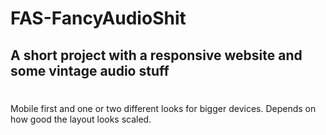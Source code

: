 # FAS-FancyAudioShit

## A short project with a responsive website and some vintage audio stuff ##

#
Mobile first and one or two different looks for bigger devices. Depends on how good the layout looks scaled.
